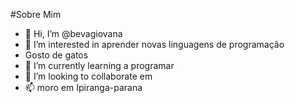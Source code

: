 #Sobre Mim
- 👋 Hi, I’m @bevagiovana
- 👀 I’m interested in aprender novas linguagens de programação
-  Gosto de gatos
- 🌱 I’m currently learning a programar
- 💞️ I’m looking to collaborate em
- 📫 moro em Ipiranga-parana 

<!---
bevagiovana/bevagiovana is a ✨ special ✨ repository because its `README.md` (this file) appears on your GitHub profile.
You can click the Preview link to take a look at your changes.
--->
